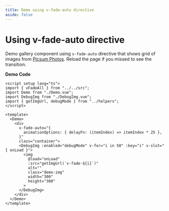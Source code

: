 ```yaml
---
title: Demo using v-fade-auto directive
aside: false
---
```


<script setup lang="ts">
import GalleryVFadeAll from "../components/GalleryVFadeAll.vue";
</script>

# Using v-fade-auto directive

Demo gallery component using `v-fade-auto` directive that shows grid of images
from [Picsum Photos](https://picsum.photos/). Reload the page if you missed to see the transition.

<GalleryVFadeAll/>

**Demo Code**

```vue{11-13}
<script setup lang="ts">
import { vFadeAll } from "../../src";
import Demo from "./Demo.vue";
import DebugImg from "./DebugImg.vue";
import { getImgUrl, debugMode } from "../helpers";
</script>

<template>
  <Demo>
    <div
      v-fade-auto="{
        animationOptions: { delayFn: (itemIndex) => itemIndex * 25 },
      }"
      class="container">
      <DebugImg :enabled="debugMode" v-for="i in 50" :key="i" v-slot="{ onLoad }">
        <img
          @load="onLoad"
          :src="getImgUrl(`v-fade-${i}`)"
          alt=""
          class="demo-img"
          width="300"
          height="300"
        >
      </DebugImg>
    </div>
  </Demo>
</template>

```
